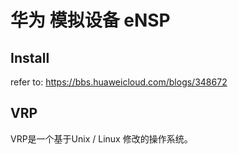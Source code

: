# 华为 模拟设备 eNSP

## Install
refer to: https://bbs.huaweicloud.com/blogs/348672

## VRP
VRP是一个基于Unix / Linux 修改的操作系统。

## 